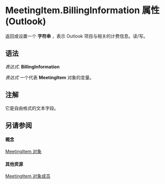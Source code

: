 
# MeetingItem.BillingInformation 属性 (Outlook)

返回或设置一个 **字符串** ，表示 Outlook 项目与相关的计费信息。读/写。


## 语法

 _表达式_. **BillingInformation**

 _表达式_ 一个代表 **MeetingItem** 对象的变量。


## 注解

它是自由格式的文本字段。


## 另请参阅


#### 概念


[MeetingItem 对象](b75730f5-b395-3d66-5acd-b64fd8fcd78f.md)
#### 其他资源


[MeetingItem 对象成员](9ae6a19d-d326-4c37-90d8-5ed9933672a0.md)